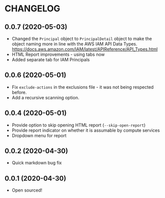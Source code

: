# CHANGELOG

## 0.0.7 (2020-05-03)
* Changed the `Principal` object to `PrincipalDetail` object to make the object naming more in line with the AWS IAM API Data Types. https://docs.aws.amazon.com/IAM/latest/APIReference/API_Types.html
* HTML Report improvements - using tabs now
* Added separate tab for IAM Principals

## 0.0.6 (2020-05-01)
* Fix `exclude-actions` in the exclusions file - it was not being respected before.
* Add a recursive scanning option.

## 0.0.4 (2020-05-01)
* Provide option to skip opening HTML report (`--skip-open-report`)
* Provide report indicator on whether it is assumable by compute services
* Dropdown menu for report

## 0.0.2 (2020-04-30)
* Quick markdown bug fix

## 0.0.1 (2020-04-30)
* Open sourced!
